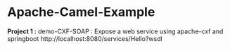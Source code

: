 # Apache-Camel-Example
**Project 1 :** demo-CXF-SOAP : Expose a web service using apache-cxf and springboot
http://localhost:8080/services/Hello?wsdl
